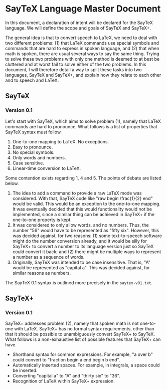 # SayTeX Language Master Document

In this document, a declaration of intent will be declared for the SayTeX language. We will define the scope and goals of SayTeX and SayTeX+.

The general idea is that to convert speech to LaTeX, we need to deal with two different problems: (1) that LaTeX commands use special symbols and commands that are hard to express in spoken language, and (2) that when math is spoken, there are usual several ways to say the same thing. Trying to solve these two problems with only one method is deemed to at best be cluttered and at worst fail to solve either of the two problems. In this document, I will therefore detail a way to split these tasks into two languages, SayTeX and SayTeX+, and explain how they relate to each other and to speech and LaTeX.

## SayTeX

### Version 0.1

Let's start with SayTeX, which aims to solve problem (1), namely that LaTeX commands are hard to pronounce. What follows is a list of properties that SayTeX syntax must follow.

1. One-to-one mapping to LaTeX. No exceptions. 
2. Easy to pronounce.
3. No special symbols. 
4. Only words and numbers.
5. Case sensitive.
6. Linear-time conversion to LaTeX.

Some contention exists regarding 1, 4 and 5. The points of debate are listed below.

1. The idea to add a command to provide a raw LaTeX mode was considered. With that, SayTeX code like "raw begin \frac{1}{2} end" would be valid. This would be an exception to the one-to-one mapping. It was eventually decided that this would functionality would not be implemented, since a similar thing can be achieved in SayTeX+ if the one-to-one property is kept.
4. It was considered to only allow words, and no numbers. Thus, the number "56" would have to be represented as "fifty six". However, this was decided against, for two reasons: (1) some text-to-speech software might do the number conversion already, and it would be silly for SayTeX+ to convert a number to its language version just so SayTeX could convert it back; and (2) there might be multiple ways to represent a number as a sequence of words.
5. Originally, SayTeX was intended to be case insensitive. That is, "A" would be represented as "capital a". This was decided against, for similar reasons as numbers.

The SayTeX 0.1 syntax is outlined more precisely in the `saytex-v01.txt`.

## SayTeX+ 

### Version 0.1

SayTeX+ addresses problem (2), namely that spoken math is not one-to-one with LaTeX. SayTeX+ has no formal syntax requirements, other than that it should be possible to unambiguously convert SayTeX+ to SayTeX. What follows is a non-exhaustive list of possible features that SayTeX+ can have.

- Shorthand syntax for common expressions. For example, "a over b" could convert to "fraction begin a end begin b end".
- Automatically inserted spaces. For example, in integrals, a space could be inserted.
- Converting "capital a" to "A" and "thirty six" to "36".
- Recognition of LaTeX within SayTeX+ expression.
